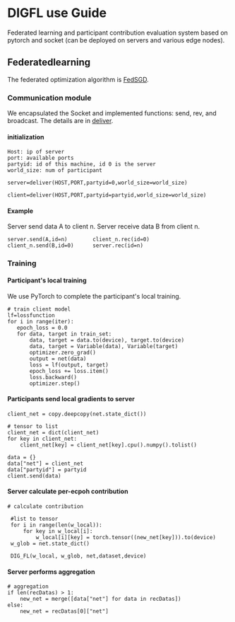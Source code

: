 #                     **DIGFL use Guide**
Federated learning and participant contribution evaluation system based on pytorch and socket (can be deployed on servers and various edge nodes).
 
 ## Federatedlearning
 
The federated optimization algorithm is [FedSGD](https://arxiv.org/pdf/1602.05629.pdf).
 
 
### Communication module
We encapsulated the Socket and implemented functions: send, rev, and broadcast. The details are in [deliver](https://github.com/qmkakaxi/DIG_FL/blob/master/clusterBeta/models/deliver.py).

#### initialization
  ```
  Host: ip of server
  port: available ports
  partyid: id of this machine, id 0 is the server
  world_size: num of participant
  ```
  ```
 server=deliver(HOST,PORT,partyid=0,world_size=world_size)
  ```
  ```
 client=deliver(HOST,PORT,partyid=partyid,world_size=world_size)
  ```
#### Example
Server send data A to client n. Server receive data B from client n.
  ```
server.send(A,id=n)        client_n.rec(id=0)
client_n.send(B,id=0)      server.rec(id=n)
  ```
### Training
#### Participant's local training
We use PyTorch to complete the participant's local training.
  ```
 # train client model
 lf=lossfunction
 for i in range(iter):
     epoch_loss = 0.0
     for data, target in train_set:
         data, target = data.to(device), target.to(device)
         data, target = Variable(data), Variable(target)
         optimizer.zero_grad()
         output = net(data)
         loss = lf(output, target)
         epoch_loss += loss.item()
         loss.backward()
         optimizer.step()
  ```
#### Participants send local gradients to server
  ```
  client_net = copy.deepcopy(net.state_dict())

  # tensor to list
  client_net = dict(client_net)
  for key in client_net:
      client_net[key] = client_net[key].cpu().numpy().tolist()

  data = {}
  data["net"] = client_net
  data["partyid"] = partyid
  client.send(data)
  ```
#### Server calculate per-ecpoh contribution
  ```
  # calculate contribution

   #list to tensor
   for i in range(len(w_local)):
       for key in w_local[i]:
           w_local[i][key] = torch.tensor((new_net[key])).to(device)
   w_glob = net.state_dict()

   DIG_FL(w_local, w_glob, net,dataset,device)
  ```
#### Server performs aggregation
  ```
  # aggregation
  if len(recDatas) > 1:
      new_net = merge([data["net"] for data in recDatas])
  else:
      new_net = recDatas[0]["net"]
  ```

